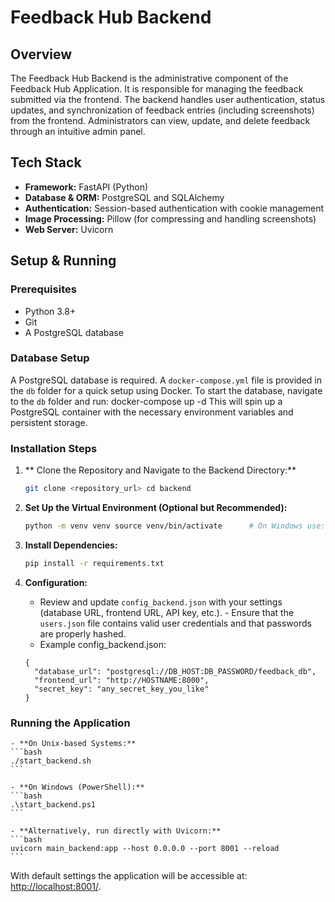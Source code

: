 # Feedback Hub Backend

## Overview
The Feedback Hub Backend is the administrative component of the Feedback Hub Application. 
It is responsible for managing the feedback submitted via the frontend. The backend handles 
user authentication, status updates, and synchronization of feedback entries (including 
screenshots) from the frontend. Administrators can view, update, and delete feedback 
through an intuitive admin panel.

## Tech Stack
- **Framework:** FastAPI (Python)
- **Database & ORM:** PostgreSQL and SQLAlchemy
- **Authentication:** Session-based authentication with cookie management
- **Image Processing:** Pillow (for compressing and handling screenshots)
- **Web Server:** Uvicorn

## Setup & Running

### Prerequisites
- Python 3.8+
- Git
- A PostgreSQL database

### Database Setup
A PostgreSQL database is required. A `docker-compose.yml` file is provided in the `db`
folder for a quick setup using Docker. To start the database, navigate to the `db`
folder and run: docker-compose up -d This will spin up a PostgreSQL container with
the necessary environment variables and persistent storage.

### Installation Steps
1. ** Clone the Repository and Navigate to the Backend Directory:**
    ```bash
    git clone <repository_url> cd backend
	```

2. **Set Up the Virtual Environment (Optional but Recommended):**
    ```bash
    python -m venv venv source venv/bin/activate      # On Windows use: venv\Scripts\activate
    ```

3. **Install Dependencies:**
    ```bash
    pip install -r requirements.txt
    ```

4. **Configuration:**
    - Review and update `config_backend.json` with your settings (database URL, frontend URL, 
	API key, etc.). - Ensure that the `users.json` file contains valid user credentials and 
	that passwords are properly hashed.
	- Example config_backend.json:
	```
	{
      "database_url": "postgresql://DB_HOST:DB_PASSWORD/feedback_db",
      "frontend_url": "http://HOSTNAME:8000",
      "secret_key": "any_secret_key_you_like"
    }
    ```

### Running the Application
    - **On Unix-based Systems:**
    ```bash
	./start_backend.sh
    ```
	
	- **On Windows (PowerShell):**
    ```bash
	.\start_backend.ps1
    ```

	- **Alternatively, run directly with Uvicorn:**
    ```bash
	uvicorn main_backend:app --host 0.0.0.0 --port 8001 --reload
    ```
	
With default settings the application will be accessible at: 
[http://localhost:8001/](http://localhost:8001/).


